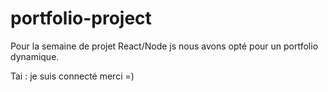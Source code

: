 # portfolio-project
Pour la semaine de projet React/Node js nous avons opté pour un portfolio dynamique.

Tai : je suis connecté merci =)
